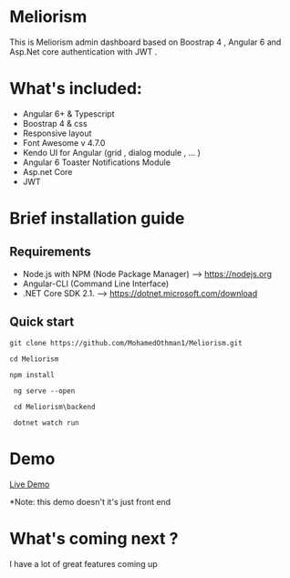 # Meliorism
This is Meliorism admin dashboard based on Boostrap 4 , Angular 6 and Asp.Net core authentication with JWT . 

# What's included:
* Angular 6+ & Typescript
* Boostrap 4 & css
* Responsive layout 
* Font Awesome v 4.7.0
* Kendo UI for Angular (grid , dialog module , ... )
* Angular 6 Toaster Notifications Module
* Asp.net Core
* JWT

# Brief installation guide

## Requirements 
* Node.js with NPM (Node Package Manager) --> https://nodejs.org
* Angular-CLI (Command Line Interface)
* .NET Core SDK 2.1.   --> https://dotnet.microsoft.com/download

## Quick start 

``` 
git clone https://github.com/MohamedOthman1/Meliorism.git 
```
``` 
cd Meliorism
```
``` 
npm install 
```
``` 
 ng serve --open
```
``` 
 cd Meliorism\backend
```
``` 
 dotnet watch run
```
 
# Demo 

 [Live Demo](https://meliorism.herokuapp.com/)

*Note: this demo doesn't it's just front end
  
# What's coming next ?
  I have a lot of great features coming up
  
